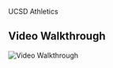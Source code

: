 UCSD Athletics

## Video Walkthrough 

<img src='GIFWalkthrough/story.gif' title='Video Walkthrough of required functions, light/dark theme, customizable mood choices, bill splitting and animations' width='' alt='Video Walkthrough' />
